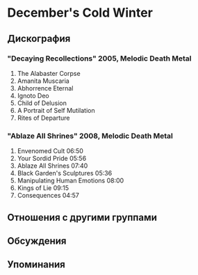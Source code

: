 # December's Cold Winter



## Дискография

### "Decaying Recollections" 2005, Melodic Death Metal

1.	 The Alabaster Corpse
2.	 Amanita Muscaria
3.	 Abhorrence Eternal
4.	 Ignoto Deo
5.	 Child of Delusion
6.	 A Portrait of Self Mutilation
7.	 Rites of Departure

### "Ablaze All Shrines" 2008, Melodic Death Metal

1.	 Envenomed Cult	06:50
2.	 Your Sordid Pride	05:56
3.	 Ablaze All Shrines	07:40
4.	 Black Garden's Sculptures	05:36
5.	 Manipulating Human Emotions	08:00
6.	 Kings of Lie	09:15
7.	 Consequences	04:57


## Отношения с другими группами


## Обсуждения


## Упоминания

